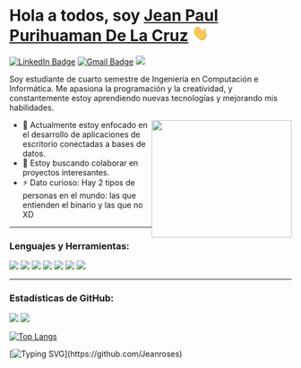 # Hola a todos, soy [Jean Paul Purihuaman De La Cruz](https://github.com/Jeanroses/) <img src="https://raw.githubusercontent.com/ABSphreak/ABSphreak/master/gifs/Hi.gif" width="30px">

[![LinkedIn Badge](https://img.shields.io/badge/Jean%20Paul%20Purihuaman%20De%20La%20Cruz-30302f?style=flat&logo=linkedin)](https://www.linkedin.com/in/jean-paul-purihuaman-de-la-cruz-535a93300/)
[![Gmail Badge](https://img.shields.io/badge/jeanpaulpurihuamandelacruz2019@gmail.com-30302f?style=flat&logo=Gmail&logoColor=red)](mailto:jeanpaulpurihuamandelacruz2019@gmail.com)
<img src="https://komarev.com/ghpvc/?username=Jeanroses&style=plastic" />

Soy estudiante de cuarto semestre de Ingeniería en Computación e Informática. Me apasiona la programación y la creatividad, y constantemente estoy aprendiendo nuevas tecnologías y mejorando mis habilidades. 

<img align='right' src="http://cdn.lowgif.com/small/9cb12f51dffbaaa6-character-typing-by-vincent-mokuenko-dribbble.gif" width="250" height="210">

- 🌱 Actualmente estoy enfocado en el desarrollo de aplicaciones de escritorio conectadas a bases de datos.
- 💬 Estoy buscando colaborar en proyectos interesantes.
- ⚡ Dato curioso: Hay 2 tipos de personas en el mundo: las que entienden el binario y las que no XD

---

### Lenguajes y Herramientas:

<p align="left">
  <img src="https://img.icons8.com/color/48/4a90e2/c-programming.png"/>
  <img src="https://img.icons8.com/color/48/4a90e2/c-plus-plus-logo.png"/>
  <img src="https://img.icons8.com/color/48/4a90e2/python--v1.png"/>
  <img src="https://img.icons8.com/color/48/4a90e2/java-coffee-cup-logo--v1.png"/>
  <img src="https://img.icons8.com/color/48/4a90e2/c-sharp-logo.png"/>
  <img src="https://img.icons8.com/color/48/4a90e2/microsoft-sql-server.png"/>
  <img src="https://img.icons8.com/color/48/4a90e2/visual-studio-code-2019.png"/>
</p>

---

### Estadísticas de GitHub:

<img src="https://github-readme-streak-stats.herokuapp.com?user=Jeanroses&theme=dark&hide_border=false" width="500">

<img src="https://github-readme-stats.vercel.app/api?username=Jeanroses&show_icons=true&theme=dark" width="500">

[![Top Langs](https://github-readme-stats.vercel.app/api/top-langs/?username=Jeanroses&theme=dark)](https://github.com/Jeanroses/github-readme-stats)

[![Typing SVG](https://readme-typing-svg.herokuapp.com/?lines=GRACIAS+POR+VISITARME+%3Av&center=true&color="FF0000")](https://github.com/Jeanroses)
